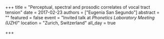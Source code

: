 +++
title = "Perceptual, spectral and prosodic correlates of vocal tract tension"
date = 2017-02-23
authors = ["Eugenia San Segundo"]
abstract = ""
featured = false
event = "Invited talk at *Phonetics Laboratory Meeting (UZH)*"
location = "Zurich, Switzerland"
all_day = true

+++

